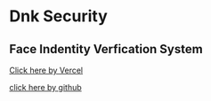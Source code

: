 # Dnk Security

## Face Indentity Verfication System

[Click here by Vercel](https://web-app-iota.vercel.app/)

[click here by github](https://mohitcse88.github.io/web-app)

